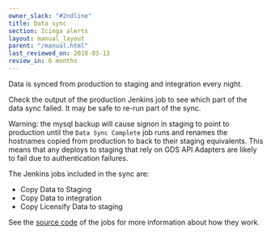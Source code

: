 ```yaml
---
owner_slack: "#2ndline"
title: Data sync
section: Icinga alerts
layout: manual_layout
parent: "/manual.html"
last_reviewed_on: 2018-03-13
review_in: 6 months
---
```


Data is synced from production to staging and integration every night.

Check the output of the production Jenkins job to see which part of
the data sync failed. It may be safe to re-run part of the sync.

Warning: the mysql backup will cause signon in staging to point to production until the `Data Sync Complete` job runs and renames the hostnames copied from production to back to their staging equivalents.  This means that any deploys to staging that rely on GDS API Adapters are likely to fail due to authentication failures.

The Jenkins jobs included in the sync are:

* Copy Data to Staging
* Copy Data to integration
* Copy Licensify Data to staging

See the [source code](https://github.com/alphagov/env-sync-and-backup/tree/master/jobs) of the jobs for more information about how they work.

